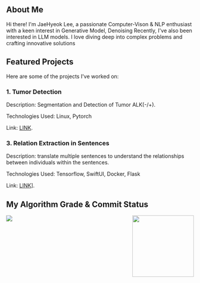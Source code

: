 ## About Me
Hi there! I'm JaeHyeok Lee, a passionate Computer-Vison & NLP enthusiast with a keen interest in Generative Model, Denoising
Recently, I've also been interested in LLM models.
I love diving deep into complex problems and crafting innovative solutions

## Featured Projects
Here are some of the projects I've worked on: 

### 1. Tumor Detection
Description: Segmentation and Detection of Tumor ALK(-/+).

Technologies Used: Linux, Pytorch

Link: [LINK](https://github.com/JaeHyeok-2/Medical-Image).

### 3. Relation Extraction in Sentences
Description: translate multiple sentences to understand the relationships between individuals within the sentences.

Technologies Used: Tensorflow, SwiftUI, Docker, Flask 

Link: [LINK](https://github.com/JaeHyeok-2/RelationApplication)].


## My Algorithm Grade & Commit Status
<div>
<img align='left' src="http://mazassumnida.wtf/api/v2/generate_badge?boj=dlwogurgur">

<img align='right' src="https://github-readme-stats.vercel.app/api?username=JaeHyeok-2" height="165">
</div>
